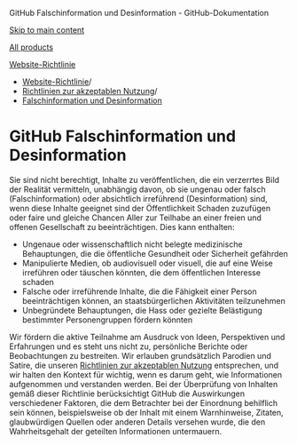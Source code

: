 GitHub Falschinformation und Desinformation - GitHub-Dokumentation

[Skip to main content](#main-content)

[All products](/de)

[Website-Richtlinie](/de/site-policy)

* [Website-Richtlinie](/de/site-policy)/
* [Richtlinien zur akzeptablen Nutzung](/de/site-policy/acceptable-use-policies)/
* [Falschinformation und Desinformation](/de/site-policy/acceptable-use-policies/github-misinformation-and-disinformation)

GitHub Falschinformation und Desinformation
==========

Sie sind nicht berechtigt, Inhalte zu veröffentlichen, die ein verzerrtes Bild der Realität vermitteln, unabhängig davon, ob sie ungenau oder falsch (Falschinformation) oder absichtlich irreführend (Desinformation) sind, wenn diese Inhalte geeignet sind der Öffentlichkeit Schaden zuzufügen oder faire und gleiche Chancen Aller zur Teilhabe an einer freien und offenen Gesellschaft zu beeinträchtigen. Dies kann enthalten:

* Ungenaue oder wissenschaftlich nicht belegte medizinische Behauptungen, die die öffentliche Gesundheit oder Sicherheit gefährden
* Manipulierte Medien, ob audiovisuell oder visuell, die auf eine Weise irreführen oder täuschen könnten, die dem öffentlichen Interesse schaden
* Falsche oder irreführende Inhalte, die die Fähigkeit einer Person beeinträchtigen können, an staatsbürgerlichen Aktivitäten teilzunehmen
* Unbegründete Behauptungen, die Hass oder gezielte Belästigung bestimmter Personengruppen fördern könnten

Wir fördern die aktive Teilnahme am Ausdruck von Ideen, Perspektiven und Erfahrungen und es steht uns nicht zu, persönliche Berichte oder Beobachtungen zu bestreiten. Wir erlauben grundsätzlich Parodien und Satire, die unseren [Richtlinien zur akzeptablen Nutzung](/de/site-policy/acceptable-use-policies/github-acceptable-use-policies) entsprechen, und wir halten den Kontext für wichtig, wenn es darum geht, wie Informationen aufgenommen und verstanden werden. Bei der Überprüfung von Inhalten gemäß dieser Richtlinie berücksichtigt GitHub die Auswirkungen verschiedener Faktoren, die dem Betrachter bei der Einordnung behilflich sein können, beispielsweise ob der Inhalt mit einem Warnhinweise, Zitaten, glaubwürdigen Quellen oder anderen Details versehen wurde, die den Wahrheitsgehalt der geteilten Informationen untermauern.
